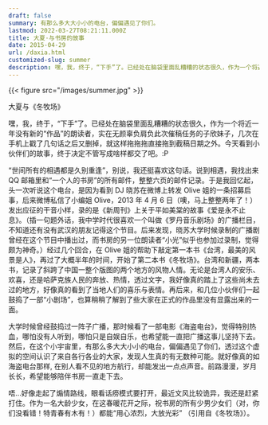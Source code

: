 ```yaml
---
draft: false
summary: 有那么多大大小小的电台，偏偏遇见了你们。
lastmod: 2022-03-27T08:21:11.000Z
title: 大夏·与书房的故事
date: 2015-04-29
url: /daxia.html
customized-slug: summer
description: 嘿，我，终于，“下手”了。已经处在脑袋里面乱糟糟的状态很久，作为一个将近一年没有新的“作品”的朗读者，实在无颜辜负肩负此次催稿任务的子欣妹子，几次在手机上戳了几句话之后又删掉，就这样拖拖拖直接拖到截稿日期之外。今天看到小伙伴们的故事，终于决定不管写成啥样都交了吧。:P
---
```


{{< figure src="/images/summer.jpg" >}}

大夏与《冬牧场》

嘿，我，终于，“下手”了。已经处在脑袋里面乱糟糟的状态很久，作为一个将近一年没有新的“作品”的朗读者，实在无颜辜负肩负此次催稿任务的子欣妹子，几次在手机上戳了几句话之后又删掉，就这样拖拖拖直接拖到截稿日期之外。今天看到小伙伴们的故事，终于决定不管写成啥样都交了吧。:P

“世间所有的相遇都是久别重逢”，别说，我还挺喜欢这句话。说到相遇，我找出来 QQ 邮箱里和“一个人的书房”的所有邮件，整整六页的邮件记录。于是我回忆起，头一次听说这个电台，是因为看到 DJ 晓苏在微博上转发 Olive 姐的一条招募启事，后来微博私信了小编姐 Olive，2013 年 4 月 6 日（噢，马上整整两年了！）发出应征的干音小样，录的是《新周刊》上关于平如美棠的故事《爱是永不止息》。（插一句题外话，我中学时代很喜欢一个叫做《罗丹音乐剧场》的广播栏目，不知道还有没有武汉的朋友记得这个节目。后来发现，晓苏大学时候录制的广播剧曾经在这个节目中播出过，而书房的另一位朗读者“小光”似乎也参加过录制，觉得颇为神奇。）经过几个回合，在 Olive 姐的帮助下敲定第一本书《台湾，最美的风景是人》，再过了大概半年的时间，开始了第二本书《冬牧场》。台湾和新疆，两本书，记录了斜跨了中国一整个版图的两个地方的风物人情。无论是台湾人的安乐、欢喜，还是哈萨克族人民的奔放、热情，透过文字，我好像真的踏上了这些尚未去过的地方，好像真的看到了当地人们的喜乐与表情。再后来，和几位小伙伴们一起鼓捣了一部“小剧场”，也算稍稍了解到了些大家在正式的作品里没有显露出来的一面。

大学时候曾经鼓捣过一阵子广播，那时候看了一部电影《海盗电台》，觉得特别热血，哪怕没有人听到，哪怕只是自娱自乐，也希望能一直把广播这事儿坚持下去。然后，在这个小宇宙里，有那么多大大小小的电台，偏偏遇见了你们，透过这个虚拟的空间认识了来自各行各业的大家，发现人生真的有无数种可能。就好像真的如海盗电台那样, 在别人看不见的地方航行，却能发出一点点声音。前路漫漫，岁月长长，希望能够陪伴书房一直走下去。

唔…好像走起了煽情路线，眼看话痨模式要打开，最近文风比较诡异，我还是赶紧打住。作为一名大龄少女，在这春暖花开之际，祝书房的所有少男少女们（对，你们没看错！特青春有木有！）都能“用心浓烈，大放光彩” （引用自《冬牧场》）。